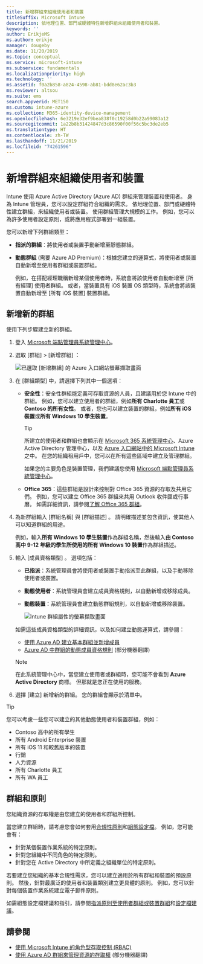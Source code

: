 ```yaml
---
title: 新增群組來組織使用者和裝置
titleSuffix: Microsoft Intune
description: 依地理位置、部門或硬體特性新增群組來組織使用者和裝置。
keywords: ''
author: ErikjeMS
ms.author: erikje
manager: dougeby
ms.date: 11/20/2019
ms.topic: conceptual
ms.service: microsoft-intune
ms.subservice: fundamentals
ms.localizationpriority: high
ms.technology: ''
ms.assetid: f0a2b858-a824-4598-ab81-bdd8e62ac3b3
ms.reviewer: altsou
ms.suite: ems
search.appverid: MET150
ms.custom: intune-azure
ms.collection: M365-identity-device-management
ms.openlocfilehash: 6e3219e32ef9bea838f0c19258d0b22a99083a12
ms.sourcegitcommit: 1a22b8b31424847d3c86590f00f56c5bc3de2eb5
ms.translationtype: HT
ms.contentlocale: zh-TW
ms.lasthandoff: 11/21/2019
ms.locfileid: "74261596"
---
```

# <a name="add-groups-to-organize-users-and-devices"></a>新增群組來組織使用者和裝置

Intune 使用 Azure Active Directory (Azure AD) 群組來管理裝置和使用者。 身為 Intune 管理員，您可以設定群組符合組織的需求。 依地理位置、部門或硬體特性建立群組，來組織使用者或裝置。 使用群組管理大規模的工作。 例如，您可以為許多使用者設定原則，或將應用程式部署到一組裝置。

您可以新增下列群組類型：

- **指派的群組**：將使用者或裝置手動新增至靜態群組。 
- **動態群組** (需要 Azure AD Premium)：根據您建立的運算式，將使用者或裝置自動新增至使用者群組或裝置群組。

  例如，在搭配經理職稱新增某個使用者時，系統會將該使用者自動新增至 [所有經理]  使用者群組。 或者，當裝置具有 iOS 裝置 OS 類型時，系統會將該裝置自動新增至 [所有 iOS 裝置]  裝置群組。

## <a name="add-a-new-group"></a>新增新的群組

使用下列步驟建立新的群組。

1. 登入 [Microsoft 端點管理員系統管理中心](https://go.microsoft.com/fwlink/?linkid=2109431)。
2. 選取 [群組]   > [新增群組]  ：

   ![已選取 [新增群組] 的 Azure 入口網站螢幕擷取畫面](./media/groups-add/groups-add-new.png)

3. 在 [群組類型]  中，請選擇下列其中一個選項：

    - **安全性**：安全性群組能定義可存取資源的人員，且建議用於您 Intune 中的群組。 例如，您可以建立使用者的群組，例如**所有 Charlotte 員工**或**Contoso 的所有女性**。 或者，您也可以建立裝置的群組，例如**所有 iOS 裝置**或**所有 Windows 10 學生裝置**。

        > [!TIP]
        > 所建立的使用者和群組也會顯示在 [Microsoft 365 系統管理中心](https://admin.microsoft.com)、Azure Active Directory 管理中心，以及 [Azure 入口網站中的 Microsoft Intune](https://go.microsoft.com/fwlink/?linkid=2090973) 之中。 在您的組織租用戶中，您可以在所有這些區域中建立及管理群組。
        >
        > 如果您的主要角色是裝置管理，我們建議您使用 [Microsoft 端點管理員系統管理中心](https://go.microsoft.com/fwlink/?linkid=2109431)。

    - **Office 365**：這些群組是設計來控制對 Office 365 資源的存取及共用它們。 例如，您可以建立 Office 365 群組來共用 Outlook 收件匣或行事曆。 如需詳細資訊，請參閱[了解 Office 365 群組](https://support.office.com/article/learn-about-office-365-groups-b565caa1-5c40-40ef-9915-60fdb2d97fa2)。

4. 為新群組輸入 [群組名稱]  與 [群組描述]  。 請明確描述並包含資訊，使其他人可以知道群組的用途。

    例如，輸入**所有 Windows 10 學生裝置**作為群組名稱，然後輸入**由 Contoso 高中 9-12 年級的學生所使用的所有 Windows 10 裝置**作為群組描述。

5. 輸入 [成員資格類型]  。 選項包括：

    - **已指派**：系統管理員會將使用者或裝置手動指派至此群組，以及手動移除使用者或裝置。
    - **動態使用者**：系統管理員會建立成員資格規則，以自動新增或移除成員。
    - **動態裝置**：系統管理員會建立動態群組規則，以自動新增或移除裝置。

        ![Intune 群組屬性的螢幕擷取畫面](./media/groups-add/groups-add-properties.png)

    如需這些成員資格類型的詳細資訊，以及如何建立動態運算式，請參閱：

    - [使用 Azure AD 建立基本群組並新增成員](https://docs.microsoft.com/azure/active-directory/fundamentals/active-directory-groups-create-azure-portal)
    - [Azure AD 中群組的動態成員資格規則](https://docs.microsoft.com/azure/active-directory/users-groups-roles/groups-dynamic-membership) \(部分機器翻譯\)

    > [!NOTE]
    > 在此系統管理中心中，當您建立使用者或群組時，您可能不會看到 **Azure Active Directory** 商標。 但那就是您正在使用的服務。

6. 選擇 [建立]  新增新的群組。 您的群組會顯示於清單中。

> [!TIP]
> 您可以考慮一些您可以建立的其他動態使用者和裝置群組，例如：
>
> - Contoso 高中的所有學生
> - 所有 Android Enterprise 裝置
> - 所有 iOS 11 和較舊版本的裝置
> - 行銷
> - 人力資源
> - 所有 Charlotte 員工
> - 所有 WA 員工

## <a name="groups-and-policies"></a>群組和原則

您組織資源的存取權是由您建立的使用者和群組所控制。

當您建立群組時，請考慮您會如何套用[合規性原則](../protect/device-compliance-get-started.md)和[組態設定檔](../configuration/device-profiles.md)。 例如，您可能會有：

- 針對某個裝置作業系統的特定原則。
- 針對您組織中不同角色的特定原則。
- 針對您在 Active Directory 中所定義之組織單位的特定原則。

若要建立您組織的基本合規性需求，您可以建立適用於所有群組和裝置的預設原則。 然後，針對最廣泛的使用者和裝置類別建立更具體的原則。 例如，您可以針對每個裝置作業系統建立電子郵件原則。

如需組態設定檔建議和指引，請參閱[指派原則至使用者群組或裝置群組](../configuration/device-profile-assign.md#user-groups-vs-device-groups)和[設定檔建議](../configuration/device-profile-create.md#recommendations)。

## <a name="see-also"></a>請參閱

- [使用 Microsoft Intune 的角色型存取控制 (RBAC)](role-based-access-control.md)
- [使用 Azure AD 群組來管理資源的存取權](https://docs.microsoft.com/azure/active-directory/active-directory-manage-groups) \(部分機器翻譯\)
